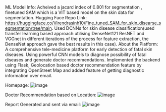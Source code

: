 ML Model Info: Acheived a jacard index of 0.801 for segmentation , finetuned SAM which is a VIT based model on the skin data for segmentation.
Hugging Face Repo Link: https://huggingface.co/Virendrasinh10/Fine_tuned_SAM_for_skin_disearse_segmentation/tree/main.
Used DCNNs for skin disease classification(used transfer learning based approach utilising DenseNet121 ResNET and VGGnet in different iterations of the process for feature extraction, the DenseNet approach gave the best results in this case).
About the Platform:
A comprehensive tele-medicine platform for early detection of fatal skin diseases. Using powerful CNN models to diagnose possibility of fatal diseases and generate doctor recommendations.
Implemented the backend using Flask, Geolocation based doctor recommendation feature by integrating OpenStreet Map and added feature of getting diagnostic information over email. 

Homepage:
![image](https://github.com/user-attachments/assets/a04b21c5-2640-4bb6-aa2f-869cf7e7b88a)

Doctor Recommendation based on Location: 
![image](https://github.com/user-attachments/assets/ddafda3a-b217-4fde-a827-b38ed10ceef9)

Report Generated and sent via email:
![image](https://github.com/user-attachments/assets/e2295ee5-b0c2-4f95-ab93-15843d41fbb4)

